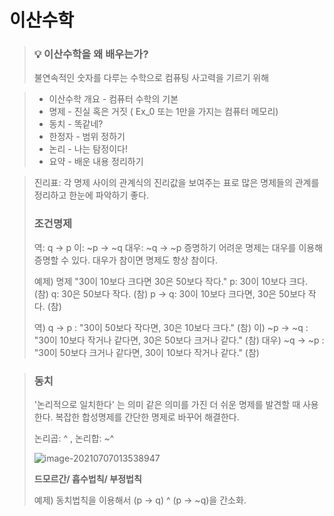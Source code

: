 # 이산수학

> ### :bulb: 이산수학을 왜 배우는가?
>
> 불연속적인 숫자를 다루는 수학으로
> 컴퓨팅 사고력을 기르기 위해

> - 이산수학 개요 - 컴퓨터 수학의 기본
> - 명제 - 진실 혹은 거짓 ( Ex_0 또는 1만을 가지는 컴퓨터 메모리)
> - 동치 - 똑같네?
> - 한정자 - 범위 정하기
> - 논리 - 나는 탐정이다!
> - 요약 - 배운 내용 정리하기

> 진리표: 각 명제 사이의 관계식의 진리값을 보여주는 표로
> 많은 명제들의 관계를 정리하고 한눈에 파악하기 좋다.
>
> ### 조건명제
>
> 역: q -> p
> 이: ~p -> ~q
> 대우: ~q -> ~p
> 증명하기 어려운 명제는 대우를 이용해 증명할 수 있다.
> 대우가 참이면 명제도 항상  참이다.
>
> 예제) 명제 "30이 10보다 크다면 30은 50보다 작다."
> p: 30이 10보다 크다. (참)
> q: 30은 50보다 작다. (참)
> p -> q: 30이 10보다 크다면, 30은 50보다 작다. (참)
>
> 역) q -> p : "30이 50보다 작다면, 30은 10보다 크다."  (참)
> 이) ~p -> ~q : "30이 10보다 작거나 같다면, 30은 50보다 크거나 같다."  (참)
> 대우) ~q -> ~p : "30이 50보다 크거나 같다면, 30이 10보다 작거나 같다."  (참)

> ### 동치
>
> '논리적으로 일치한다' 는 의미
> 같은 의미를 가진 더 쉬운 명제를 발견할 때 사용한다.
> 	복잡한 합성명제를 간단한 명제로 바꾸어 해결한다.
>
> 논리곱: ^ , 논리합: ~^
>
> ![image-20210707013538947](C:\Users\multicampus\AppData\Roaming\Typora\typora-user-images\image-20210707013538947.png)
>
> **드모르간/ 흡수법칙/ 부정법칙**
>
> 예제) 동치법칙을 이용해서 (p -> q) ^ (p -> ~q)을 간소화.